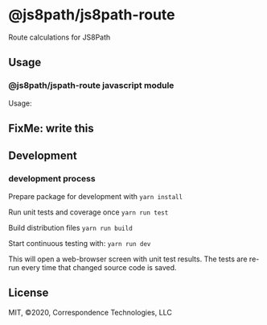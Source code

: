 # @js8path/js8path-route
Route calculations for JS8Path 

## Usage

### @js8path/jspath-route javascript module

Usage:
## FixMe: write this

## Development

### development process

Prepare package for development with
  `yarn install`

Run unit tests and coverage once 
  `yarn run test`

Build distribution files 
  `yarn run build`

Start continuous testing with: 
  `yarn run dev`

This will open a web-browser screen with unit test results. 
The tests are re-run every time that changed source code is saved. 

## License

MIT, ©2020, Correspondence Technologies, LLC
